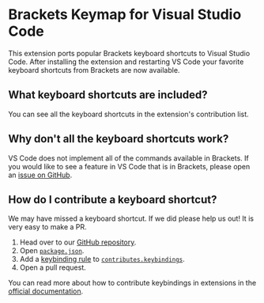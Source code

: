# Brackets Keymap for Visual Studio Code

This extension ports popular Brackets keyboard shortcuts to Visual Studio Code.
After installing the extension and restarting VS Code your favorite keyboard
shortcuts from Brackets are now available.

## What keyboard shortcuts are included?

You can see all the keyboard shortcuts in the extension's contribution list.

## Why don't all the keyboard shortcuts work?

VS Code does not implement all of the commands available in Brackets. If you
would like to see a feature in VS Code that is in Brackets, please open an
[issue on GitHub](https://github.com/Microsoft/vscode/issues/new).

## How do I contribute a keyboard shortcut?

We may have missed a keyboard shortcut. If we did please help us out! It is very
easy to make a PR.

1. Head over to our
   [GitHub repository](https://github.com/Microsoft/vscode-brackets-keybindings).
2. Open
   [`package.json`](https://github.com/Microsoft/vscode-vs-keybindings/blob/master/package.json).
3. Add a
   [keybinding rule](https://code.visualstudio.com/api/references/contribution-points#contributes.keybindings)
   to
   [`contributes.keybindings`](https://github.com/Microsoft/vscode-brackets-keybindings/blob/master/package.json#L26).
4. Open a pull request.

You can read more about how to contribute keybindings in extensions in the
[official documentation](https://code.visualstudio.com/api/references/contribution-points#contributes.keybindings).
